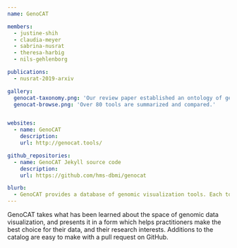 ```yaml
---
name: GenoCAT

members:
  - justine-shih
  - claudia-meyer
  - sabrina-nusrat
  - theresa-harbig
  - nils-gehlenborg

publications:
  - nusrat-2019-arxiv

gallery:
  genocat-taxonomy.png: 'Our review paper established an ontology of genomic visualization tools.'
  genocat-browse.png: 'Over 80 tools are summarized and compared.'


websites:
  - name: GenoCAT
    description:
    url: http://genocat.tools/

github_repositories:
  - name: GenoCAT Jekyll source code
    description:
    url: https://github.com/hms-dbmi/genocat

blurb:
  - GenoCAT provides a database of genomic visualization tools. Each tool has been sorted and grouped based on various attributes, and the website has been designed to help you find what you’re looking for.
---
```

GenoCAT takes what has been learned about the space of genomic data visualization, and presents it in a form which helps practitioners make the best choice for their data, and their research interests. Additions to the catalog are easy to make with a pull request on GitHub.
